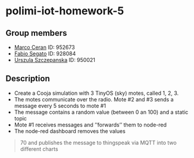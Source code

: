 # polimi-iot-homework-5

## Group members
* [Marco Ceran](mailto:marco.ceran@mail.polimi.it) ID: 952673
* [Fabio Segato](mailto:fabio1.segato@mail.polimi.it) ID: 928084
* [Urszula Szczepanska](mailto:urszulamarta.szczepanska@mail.polimi.it) ID: 950021

## Description
* Create a Cooja simulation with 3 TinyOS
(sky) motes, called 1, 2, 3.
* The motes communicate over the radio.
Mote #2 and #3 sends a message every 5
seconds to mote #1
* The message contains a random value
(between 0 an 100) and a static topic
* Mote #1 receives messages and ’’forwards’’
them to node-red
* The node-red dashboard removes the values
> 70 and publishes the message to
thingspeak via MQTT into two different
charts
